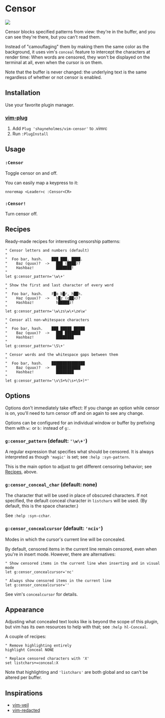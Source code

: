 # Censor

![](https://raw.github.com/shayneholmes/i/master/censor.png)

Censor blocks specified patterns from view: they're in the buffer, and you can
see they're there, but you can't read them.

Instead of "camouflaging" them by making them the same color as the
background, it uses vim's `conceal` feature to intercept the characters at
render time: When words are censored, they won't be displayed on the terminal
at all, even when the cursor is on them.

Note that the buffer is never changed: the underlying text is the same
regardless of whether or not censor is enabled.

## Installation

Use your favorite plugin manager.

### [vim-plug](https://github.com/junegunn/vim-plug)

1. Add `Plug 'shayneholmes/vim-censor'` to .vimrc
2. Run `:PlugInstall`

## Usage

### `:Censor`

Toggle censor on and off.

You can easily map a keypress to it:

```vim
nnoremap <Leader>c :Censor<CR>
```

### `:Censor!`

Turn censor off.

## <a name="recipes"></a> Recipes

Ready-made recipes for interesting censorship patterns:

```vim
" Censor letters and numbers (default)
"
"  Foo bar, hash.    ███ ███, ████.
"    Baz (quux)?  ->   ███ (████)?
"    Hashbaz!          ███████!
"
let g:censor_pattern='\w\+'

" Show the first and last character of every word
"
"  Foo bar, hash.    F█o b█r, h██h.
"    Haz (quux)?  ->   b█z (q██x)?
"    Hashbaz!          h█████z!
"
let g:censor_pattern='\w\zs\w\+\ze\w'

" Censor all non-whitespace characters
"
"  Foo bar, hash.    ███ █████ █████
"    Baz (quux)?  ->   ███ ███████
"    Hashbaz!          ████████
"
let g:censor_pattern='\S\+'

" Censor words and the whitespace gaps between them
"
"  Foo bar, hash.    ███████████████
"    Baz (quux)?  ->   ███████████
"    Hashbaz!          ████████
"
let g:censor_pattern='\v\S+%(\s+\S+)*'
```

## Options

Options don't immediately take effect: If you change an option while censor is
on, you'll need to turn censor off and on again to see any change.

Options can be configured for an individual window or buffer by prefixing them
with `w:` or `b:` instead of `g:`.

### `g:censor_pattern` (default: `'\w\+'`)

A regular expression that specifies what should be censored. It is always
interpreted as though `'magic'` is set; see `:help :syn-pattern`.

This is the main option to adjust to get different censoring behavior; see
[Recipes](#recipes), above.

### `g:censor_conceal_char` (default: none)

The character that will be used in place of obscured characters. If not
specified, the default conceal character in `listchars` will be used. (By
default, this is the space character.)

See `:help :syn-cchar`.

### `g:censor_concealcursor` (default: `'nciv'`)

Modes in which the cursor's current line will be concealed.

By default, censored items in the current line remain censored, even when
you're in insert mode. However, there are alternatives:

```vim
" Show censored items in the current line when inserting and in visual mode
let g:censor_concealcursor='nc'

" Always show censored items in the current line
let g:censor_concealcursor=''
```

See vim's `concealcursor` for details.

## Appearance

Adjusting what concealed text looks like is beyond the scope of this plugin,
but vim has its own resources to help with that; see `:help hl-Conceal`.

A couple of recipes:

```vim
" Remove highlighting entirely
highlight Conceal NONE

" Replace censored characters with 'X'
set listchars+=conceal:X
```

Note that highlighting and `'listchars'` are both global and so can't be altered per buffer.

## Inspirations

 * [vim-veil](https://github.com/swordguin/vim-veil/)
 * [vim-redacted](https://github.com/dbmrq/vim-redacted)

<!-- vim: set tw=78 sw=2 ts=2 et ft=markdown norl nowrap : -->

